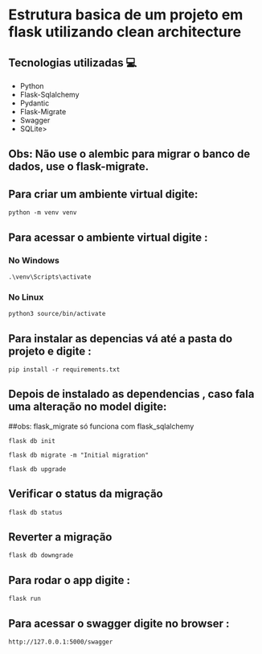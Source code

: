 # Estrutura basica de um projeto em flask utilizando clean architecture


## Tecnologias utilizadas 💻
<ul>
  <li>Python</li>
  <li>Flask-Sqlalchemy</li>
  <li>Pydantic</li>
  <li>Flask-Migrate</li>
  <li>Swagger</li>
  <li>SQLite></li>
</ul>

## Obs: Não use o alembic para migrar o banco de dados, use o flask-migrate.

## Para criar um ambiente virtual digite:
```
python -m venv venv
```

## Para acessar o ambiente virtual digite :
### No Windows
```
.\venv\Scripts\activate
```
### No Linux
```
python3 source/bin/activate
```

## Para instalar as depencias vá até a pasta do projeto e digite :
```
pip install -r requirements.txt
```

## Depois de instalado as dependencias , caso fala uma alteração no model digite:
##obs: flask_migrate só funciona com flask_sqlalchemy
```
flask db init
```
```
flask db migrate -m "Initial migration"
```
```
flask db upgrade
```

## Verificar o status da migração
```
flask db status
```

## Reverter a migração
```
flask db downgrade
```

## Para rodar o app digite :
```
flask run
```

## Para acessar o swagger digite no browser :
```
http://127.0.0.1:5000/swagger
```
